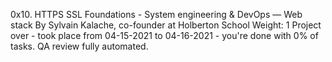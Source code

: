 0x10. HTTPS SSL
 Foundations - System engineering & DevOps ― Web stack
 By Sylvain Kalache, co-founder at Holberton School
 Weight: 1
 Project over - took place from 04-15-2021 to 04-16-2021 - you're done with 0% of tasks.
 QA review fully automated.